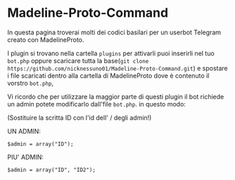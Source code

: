 # Madeline-Proto-Command

In questa pagina troverai molti dei codici basilari per un userbot Telegram creato con MadelineProto.

I plugin si trovano nella cartella `plugins` per attivarli puoi inserirli nel tuo `bot.php` oppure scaricare tutta la base(`git clone https://github.com/nicknessuno01/Madeline-Proto-Command.git`) e spostare i file scaricati dentro alla cartella di MadelineProto dove è contenuto il vorstro `bot.php`,

Vi ricordo che per utilizzare la maggior parte di questi plugin il bot richiede un admin potete modificarlo dall'file `bot.php`. in questo modo: 

(Sostituire la scritta ID con l'id dell' / degli admin!)

UN ADMIN:

`$admin = array("ID");`

PIU' ADMIN:

`$admin = array("ID", "ID2");`


